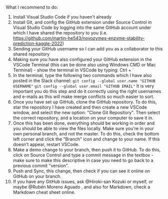What I recommend to do:

1. Install Visual Studio Code if you haven't already
2. Install Git, and config the GitHub extension under Source Control in Visual Studio Code by logging into the same GitHub account under which I have shared the repository to you (i.e. https://github.com/martin-he543/novozymes-enzyme-stability-prediction-kaggle-2022)
3. Sending your GitHub username so I can add you as a collaborator to this shared repository
4. Making sure you have also configured your GitHub extension in the VSCode Terminal (this can be done also using Windows CMD or Mac Terminal) - show the terminal in VSCode by typing: Ctrl + `
5. In the terminal, type the following two commands which I have also posted in the Slack channel:
`git config --global user.name "GITHUB USERNAME"`
`git config --global user.email "GITHUB EMAIL"`
It is very important you do this step and do it correctly using the right usernames and e-mails as this will make merge conflicts so much easier to sort.
6. Once you have set up GitHub, clone the GitHub repository. To do this, star the repository I have created and then create a new VSCode window, and select the new option: "Clone Git Repository". Then select the correct repository, and a location on your computer to save it in.
7. Once this has been done, everything should be working in order and you should be able to view the files locally. Make sure you're in your own personal branch, and not the master. To do this, check the bottom left corner and click the "Branch" icon and change to your name. If this doesn't appear, restart VSCode.
8. Make a demo change to your branch, then push it to GitHub. To do this, click on Source Control and type a commit message in the textbox - make sure to make this descriptive in case you need to go back to a previous commit "version". 
9. Push and Sync, this change, then check if you can see it online on GitHub on your branch.
10. If you have any GitHub issues, ask @Hiroki-san Kozuki or myself, or maybe @Rubén Moreno Aguado , and also for Markdown, check a Markdown cheat sheet online.